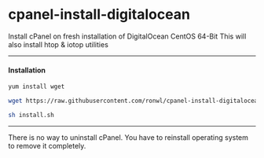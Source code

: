 cpanel-install-digitalocean
===========================

Install cPanel on fresh installation of DigitalOcean CentOS 64-Bit
This will also install htop & iotop utilities

---
#### Installation

````bash
yum install wget
````

````bash
wget https://raw.githubusercontent.com/ronwl/cpanel-install-digitalocean/master/install.sh
````

````bash
sh install.sh
````

----
There is no way to uninstall cPanel. You have to reinstall operating system to remove it completely.
